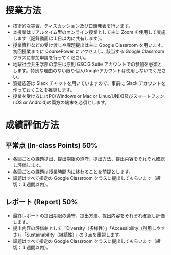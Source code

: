 # 授業方法
* 技術的な実習、ディスカッション及び口頭発表を行います。
* 本授業はリアルタイム型のオンライン授業として主に Zoom を使用して実施します（記録動画は１日以内に共有します）。
* 授業資料などの受け渡しや課題提出は主に Google Classroom を用います。初回授業までに CoursePower にアクセスし、該当する Google Classroom クラスに参加申請を行ってください。
* 地球社会共生学部の学生は原則 GSC G Suite アカウントでの参加を必須とします。特別な理由のない限り個人Googleアカウントは使用しないでください。
* 質疑応答は Slack チャットを用いていますので、事前に Slack アカウントを作っておくことを推奨します。
* 授業を受けるにはPC(Windows or Mac or Linux/UNIX)及びスマートフォン(iOS or Android)の両方の端末を必須とします。

# 成績評価方法
## 平常点 (In-class Points)  50%
* 各回ごとの課題提出、提出期限の遵守、提出方法、提出内容をそれぞれ確認し評価します。
* 各回ごとの課題は授業時間内に終わることを前提とします。
* 課題はすべて指定の Google Classroom クラスに提出してもらいます（締切：１週間以内）。

## レポート (Report) 50%
* 最終レポートの提出期限の遵守、提出方法、提出内容をそれぞれ確認し評価します。
* 提出内容の評価軸として「Diversity（多様性）」「Accessibility（利用しやすさ）」「Sustainability（継続性）」の３点を重視します。
* 課題はすべて指定の Google Classroom クラスに提出してもらいます（締切：１週間以内）。
